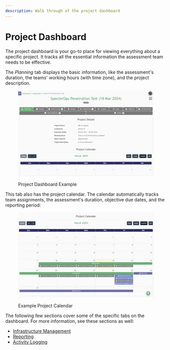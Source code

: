 ```yaml
---
description: Walk through of the project dashboard
---
```


# Project Dashboard

The project dashboard is your go-to place for viewing everything about a specific project. It tracks all the essential information the assessment team needs to be effective.

The _Planning_ tab displays the basic information, like the assessment's duration, the teams' working hours (with time zone), and the project description.

<figure><img src="../../../.gitbook/assets/image (4).png" alt=""><figcaption><p>Project Dashboard Example</p></figcaption></figure>

This tab also has the project calendar. The calendar automatically tracks team assignments, the assessment's duration, objective due dates, and the reporting period:

<figure><img src="../../../.gitbook/assets/image (5).png" alt=""><figcaption><p>Example Project Calendar</p></figcaption></figure>

The following few sections cover some of the specific tabs on the dashboard. For more information, see these sections as well:

* [Infrastructure Management](../../infrastructure-management/)
* [Reporting](../../reporting/)
* [Activity Logging](../../operation-logs/)
